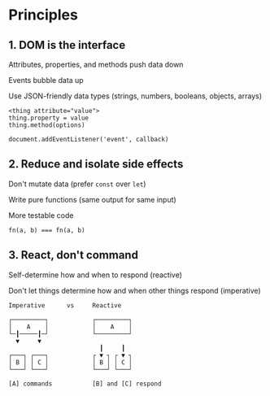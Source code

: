 # Principles

## 1. DOM is the interface

Attributes, properties, and methods push data down

Events bubble data up

Use JSON-friendly data types (strings, numbers, booleans, objects, arrays)

```
<thing attribute="value">
thing.property = value
thing.method(options)

document.addEventListener('event', callback)
```

## 2. Reduce and isolate side effects

Don't mutate data (prefer `const` over `let`)

Write pure functions (same output for same input)

More testable code

```
fn(a, b) === fn(a, b)
```

## 3. React, don't command

Self-determine how and when to respond (reactive)

Don't let things determine how and when other things respond (imperative)

```
Imperative      vs     Reactive

┌─────────┐            ┌─────────┐
│    A    │            │    A    │
└─┃─────┃─┘            └─────────┘
  ▼     ▼
                         ┃     ┃
┌───┐ ┌───┐            ┌ ▼ ┐ ┌ ▼ ┐
│ B │ │ C │            │ B │ │ C │
└───┘ └───┘            └───┘ └───┘

[A] commands           [B] and [C] respond
```

